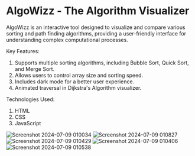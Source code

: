 # AlgoWizz - The Algorithm Visualizer

AlgoWizz is an interactive tool designed to visualize and compare various sorting and path finding algorithms, providing a user-friendly interface for understanding complex computational processes.

Key Features:
1) Supports multiple sorting algorithms, including Bubble Sort, Quick Sort, and Merge Sort.
2) Allows users to control array size and sorting speed.
3) Includes dark mode for a better user experience.
4) Animated traversal in Dijkstra's Algorithm visualizer.

Technologies Used:
1) HTML
2) CSS
3) JavaScript

![Screenshot 2024-07-09 010034](https://github.com/Ansh00l/AlgoWizz/assets/106447222/b357ec4f-91e3-4df2-90a1-1ff3600304dd)
![Screenshot 2024-07-09 010827](https://github.com/Ansh00l/AlgoWizz/assets/106447222/4f54e63a-9277-4b6a-a81b-2906e269cd97)
![Screenshot 2024-07-09 010429](https://github.com/Ansh00l/AlgoWizz/assets/106447222/f79122b3-216e-4b92-8a67-ec709e137871)
![Screenshot 2024-07-09 010406](https://github.com/Ansh00l/AlgoWizz/assets/106447222/fda9cea6-25b3-4a4e-8f9f-e2a9bc55e742)
![Screenshot 2024-07-09 010538](https://github.com/Ansh00l/AlgoWizz/assets/106447222/e3a46b0c-7253-4903-9f09-f5d34daa9e2f)




